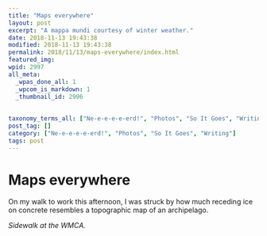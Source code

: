 ```yaml
---
title: "Maps everywhere"
layout: post
excerpt: "A mappa mundi courtesy of winter weather."
date: 2018-11-13 19:43:38
modified: 2018-11-13 19:43:38
permalink: 2018/11/13/maps-everywhere/index.html
featured_img: 
wpid: 2997
all_meta: 
  _wpas_done_all: 1
  _wpcom_is_markdown: 1
  _thumbnail_id: 2996
  
  
taxonomy_terms_all: ["Ne-e-e-e-e-erd!", "Photos", "So It Goes", "Writing"]
post_tag: []
category: ["Ne-e-e-e-e-erd!", "Photos", "So It Goes", "Writing"]
tags: post
---
```


# Maps everywhere

On my walk to work this afternoon, I was struck by how much receding ice on concrete resembles a topographic map of an archipelago.

*Sidewalk at the WMCA.*